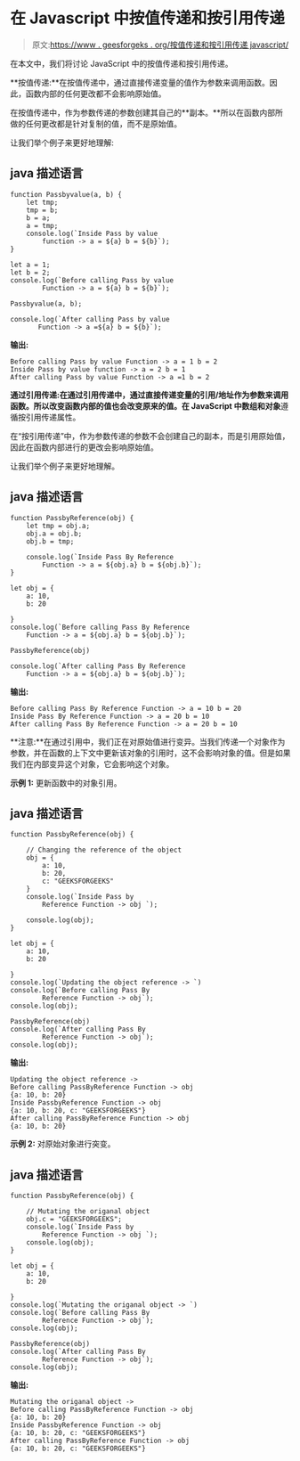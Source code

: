 # 在 Javascript 中按值传递和按引用传递

> 原文:[https://www . geesforgeks . org/按值传递和按引用传递 javascript/](https://www.geeksforgeeks.org/pass-by-value-and-pass-by-reference-in-javascript/)

在本文中，我们将讨论 JavaScript 中的按值传递和按引用传递。

**按值传递:**在按值传递中，通过直接传递变量的值作为参数来调用函数。因此，函数内部的任何更改都不会影响原始值。

在按值传递中，作为参数传递的参数创建其自己的**副本。**所以在函数内部所做的任何更改都是针对复制的值，而不是原始值。

让我们举个例子来更好地理解:

## java 描述语言

```
function Passbyvalue(a, b) {
    let tmp;
    tmp = b;
    b = a;
    a = tmp;
    console.log(`Inside Pass by value 
        function -> a = ${a} b = ${b}`);
}

let a = 1;
let b = 2;
console.log(`Before calling Pass by value 
        Function -> a = ${a} b = ${b}`);

Passbyvalue(a, b);

console.log(`After calling Pass by value 
       Function -> a =${a} b = ${b}`);
```

**输出:**

```
Before calling Pass by value Function -> a = 1 b = 2
Inside Pass by value function -> a = 2 b = 1
After calling Pass by value Function -> a =1 b = 2
```

**通过引用传递:**在通过引用传递中，通过直接传递变量的引用/地址作为参数来调用函数。所以改变函数内部的值也会改变原来的值。在 JavaScript 中**数组和对象**遵循按引用传递属性。

在“按引用传递”中，作为参数传递的参数不会创建自己的副本，而是引用原始值，因此在函数内部进行的更改会影响原始值。

让我们举个例子来更好地理解。

## java 描述语言

```
function PassbyReference(obj) {
    let tmp = obj.a;
    obj.a = obj.b;
    obj.b = tmp;

    console.log(`Inside Pass By Reference 
        Function -> a = ${obj.a} b = ${obj.b}`);
}

let obj = {
    a: 10,
    b: 20

}
console.log(`Before calling Pass By Reference 
    Function -> a = ${obj.a} b = ${obj.b}`);

PassbyReference(obj)

console.log(`After calling Pass By Reference 
    Function -> a = ${obj.a} b = ${obj.b}`);
```

**输出:**

```
Before calling Pass By Reference Function -> a = 10 b = 20
Inside Pass By Reference Function -> a = 20 b = 10
After calling Pass By Reference Function -> a = 20 b = 10
```

**注意:**在通过引用中，我们正在对原始值进行变异。当我们传递一个对象作为参数，并在函数的上下文中更新该对象的引用时，这不会影响对象的值。但是如果我们在内部变异这个对象，它会影响这个对象。

**示例 1:** 更新函数中的对象引用。

## java 描述语言

```
function PassbyReference(obj) {

    // Changing the reference of the object
    obj = {
        a: 10,
        b: 20,
        c: "GEEKSFORGEEKS"
    }
    console.log(`Inside Pass by 
        Reference Function -> obj `);

    console.log(obj);
}

let obj = {
    a: 10,
    b: 20

}
console.log(`Updating the object reference -> `)
console.log(`Before calling Pass By 
        Reference Function -> obj`);
console.log(obj);

PassbyReference(obj)
console.log(`After calling Pass By 
        Reference Function -> obj`);
console.log(obj);
```

**输出:**

```
Updating the object reference -> 
Before calling PassByReference Function -> obj
{a: 10, b: 20}
Inside PassbyReference Function -> obj 
{a: 10, b: 20, c: "GEEKSFORGEEKS"}
After calling PassByReference Function -> obj
{a: 10, b: 20}
```

**示例 2:** 对原始对象进行突变。

## java 描述语言

```
function PassbyReference(obj) {

    // Mutating the origanal object 
    obj.c = "GEEKSFORGEEKS";
    console.log(`Inside Pass by
        Reference Function -> obj `);
    console.log(obj);
}

let obj = {
    a: 10,
    b: 20

}
console.log(`Mutating the origanal object -> `)
console.log(`Before calling Pass By
        Reference Function -> obj`);
console.log(obj);

PassbyReference(obj)
console.log(`After calling Pass By 
        Reference Function -> obj`);
console.log(obj);
```

**输出:**

```
Mutating the origanal object -> 
Before calling PassByReference Function -> obj
{a: 10, b: 20}
Inside PassbyReference Function -> obj 
{a: 10, b: 20, c: "GEEKSFORGEEKS"}
After calling PassByReference Function -> obj
{a: 10, b: 20, c: "GEEKSFORGEEKS"}
```